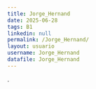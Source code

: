 ```yaml
---
title: Jorge_Hernand
date: 2025-06-28
tags: B1
linkedin: null
permalink: /Jorge_Hernand/
layout: usuario
username: Jorge_Hernand
datafile: Jorge_Hernand
---
```

.  
